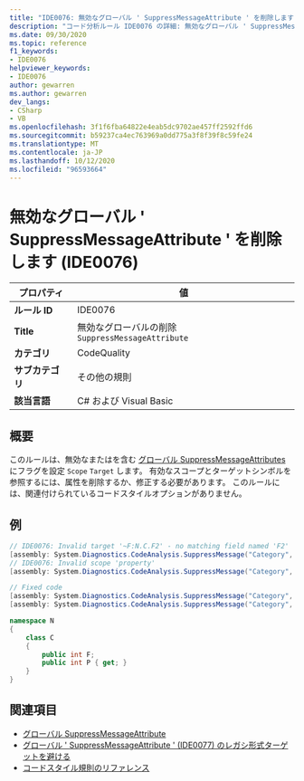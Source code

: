 ```yaml
---
title: "IDE0076: 無効なグローバル ' SuppressMessageAttribute ' を削除します"
description: "コード分析ルール IDE0076 の詳細: 無効なグローバル ' SuppressMessageAttribute ' を削除する"
ms.date: 09/30/2020
ms.topic: reference
f1_keywords:
- IDE0076
helpviewer_keywords:
- IDE0076
author: gewarren
ms.author: gewarren
dev_langs:
- CSharp
- VB
ms.openlocfilehash: 3f1f6fba64822e4eab5dc9702ae457ff2592ffd6
ms.sourcegitcommit: b59237ca4ec763969a0dd775a3f8f39f8c59fe24
ms.translationtype: MT
ms.contentlocale: ja-JP
ms.lasthandoff: 10/12/2020
ms.locfileid: "96593664"
---
```

# <a name="remove-invalid-global-suppressmessageattribute-ide0076"></a>無効なグローバル ' SuppressMessageAttribute ' を削除します (IDE0076)

|プロパティ|値|
|-|-|
| **ルール ID** | IDE0076 |
| **Title** | 無効なグローバルの削除 `SuppressMessageAttribute` |
| **カテゴリ** | CodeQuality |
| **サブカテゴリ** | その他の規則 |
| **該当言語** | C# および Visual Basic |

## <a name="overview"></a>概要

このルールは、無効なまたはを含む [グローバル SuppressMessageAttributes](/visualstudio/code-quality/in-source-suppression-overview#global-level-suppressions) にフラグを設定 `Scope` `Target` します。 有効なスコープとターゲットシンボルを参照するには、属性を削除するか、修正する必要があります。 このルールには、関連付けられているコードスタイルオプションがありません。

## <a name="example"></a>例

```csharp
// IDE0076: Invalid target '~F:N.C.F2' - no matching field named 'F2'
[assembly: System.Diagnostics.CodeAnalysis.SuppressMessage("Category", "Id: Title", Scope = "member", Target = "~F:N.C.F2")]
// IDE0076: Invalid scope 'property'
[assembly: System.Diagnostics.CodeAnalysis.SuppressMessage("Category", "Id: Title", Scope = "property", Target = "~P:N.C.P")]

// Fixed code
[assembly: System.Diagnostics.CodeAnalysis.SuppressMessage("Category", "Id: Title", Scope = "member", Target = "~F:N.C.F")]
[assembly: System.Diagnostics.CodeAnalysis.SuppressMessage("Category", "Id: Title", Scope = "member", Target = "~P:N.C.P")]

namespace N
{
    class C
    {
        public int F;
        public int P { get; }
    }
}
```

## <a name="see-also"></a>関連項目

- [グローバル SuppressMessageAttribute](/visualstudio/code-quality/in-source-suppression-overview#global-level-suppressions)
- [グローバル ' SuppressMessageAttribute ' (IDE0077) のレガシ形式ターゲットを避ける](ide0077.md)
- [コードスタイル規則のリファレンス](index.md)
